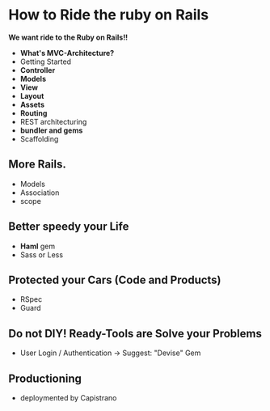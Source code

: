 How to Ride the ruby on Rails
==================
**We want ride to the Ruby on Rails!!**

* **What's MVC-Architecture?**
* Getting Started
* **Controller**
* **Models**
* **View**
 * **Layout**
 * **Assets**
* **Routing**
 * REST architecturing
* **bundler and gems**
* Scaffolding

## More Rails.

* Models
 * Association
 * scope

## Better speedy your Life

* **Haml** gem
* Sass or Less

## Protected your Cars (Code and Products)

* RSpec
* Guard

## Do not DIY! Ready-Tools are Solve your Problems

* User Login / Authentication -> Suggest: "Devise" Gem

## Productioning

* deploymented by Capistrano
